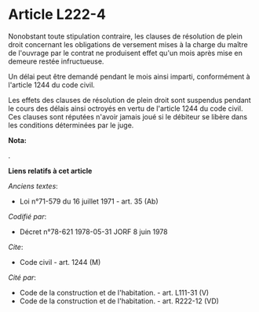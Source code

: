 # Article L222-4

Nonobstant toute stipulation contraire, les clauses de résolution de plein droit concernant les obligations de versement
mises à la charge du maître de l'ouvrage par le contrat ne produisent effet qu'un mois après mise en demeure restée
infructueuse.

Un délai peut être demandé pendant le mois ainsi imparti, conformément à l'article 1244 du code civil.

Les effets des clauses de résolution de plein droit sont suspendus pendant le cours des délais ainsi octroyés en vertu de
l'article 1244 du code civil. Ces clauses sont réputées n'avoir jamais joué si le débiteur se libère dans les conditions
déterminées par le juge.

**Nota:**

.

**Liens relatifs à cet article**

_Anciens textes_:

  - Loi n°71-579 du 16 juillet 1971 - art. 35 (Ab)

_Codifié par_:

  - Décret n°78-621 1978-05-31 JORF 8 juin 1978

_Cite_:

  - Code civil - art. 1244 (M)

_Cité par_:

  - Code de la construction et de l'habitation. - art. L111-31 (V)
  - Code de la construction et de l'habitation. - art. R222-12 (VD)
